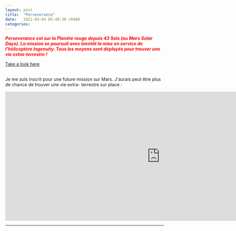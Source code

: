 ```yaml
---
layout: post
title:  "Perseverance"
date:   2021-04-04 05:48:30 +0400
categories: 
---
```

<span style="color: red">***Perseverance est sur la Planète rouge depuis 43 Sols (ou Mars Solar Days). La mission se poursuit avec bientôt la mise en service de l'hélicoptère Ingenuity. Tous les moyens sont déployés pour trouver une vie extra-terrestre !***</span>
<br>

<span><a href="https://mars.nasa.gov/mars2020/" target="_blank">Take a look here</a></span>
<br/><br>

Je me suis inscrit pour une future mission sur Mars. J'aurais peut être plus de chance de trouver une vie extra- terrestre sur place :

<iframe width="980" height="410" src="https://mars.nasa.gov/layout/embed/send-your-name/future/certificate/?cn=497885495298" frameborder="0"></iframe>

---


